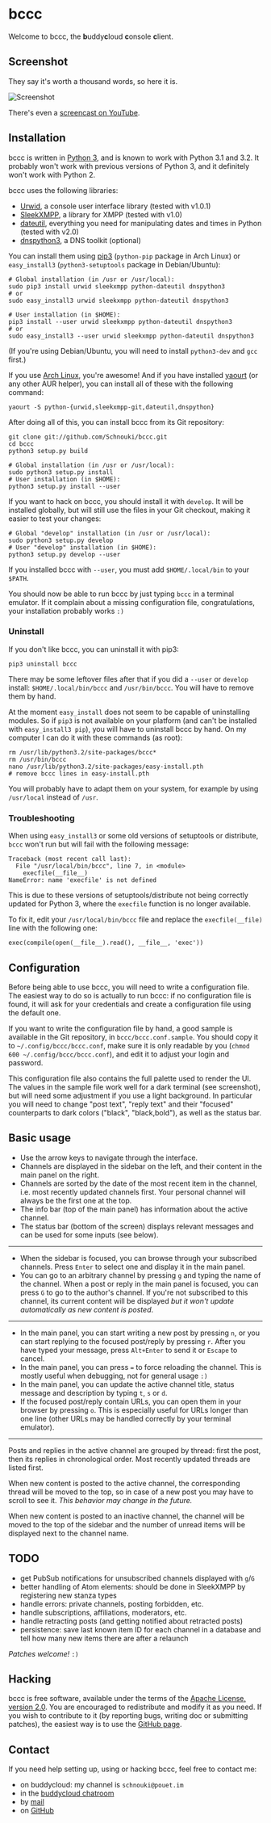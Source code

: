 bccc
====

Welcome to bccc, the **b**uddy**c**loud **c**onsole **c**lient.

Screenshot
----------

They say it's worth a thousand words, so here it is.

![Screenshot](http://i.imgur.com/35x39.png)

There's even a [screencast on YouTube](http://youtu.be/vi1nyCPDGTk).


Installation
------------

bccc is written in [Python 3](http://python.org/download/releases/), and is
known to work with Python 3.1 and 3.2. It probably won't work with previous
versions of Python 3, and it definitely won't work with Python 2.

bccc uses the following libraries:

- [Urwid](http://pypi.python.org/pypi/urwid), a console user interface library
  (tested with v1.0.1)
- [SleekXMPP](http://pypi.python.org/pypi/sleekxmpp), a library for XMPP (tested
  with v1.0)
- [dateutil](http://pypi.python.org/pypi/python-dateutil), everything you need
  for manipulating dates and times in Python (tested with v2.0)
- [dnspython3](http://pypi.python.org/pypi/dnspython3/), a DNS toolkit (optional)

You can install them using [pip3](http://www.pip-installer.org/) (`python-pip`
package in Arch Linux) or `easy_install3` (`python3-setuptools` package in
Debian/Ubuntu):

    # Global installation (in /usr or /usr/local):
    sudo pip3 install urwid sleekxmpp python-dateutil dnspython3
    # or
    sudo easy_install3 urwid sleekxmpp python-dateutil dnspython3

    # User installation (in $HOME):
    pip3 install --user urwid sleekxmpp python-dateutil dnspython3
    # or
    sudo easy_install3 --user urwid sleekxmpp python-dateutil dnspython3

(If you're using Debian/Ubuntu, you will need to install `python3-dev` and `gcc`
first.)

If you use [Arch Linux](http://archlinux.org/), you're awesome! And if you have
installed [yaourt](https://aur.archlinux.org/packages.php?ID=5863) (or any other
AUR helper), you can install all of these with the following command:

    yaourt -S python-{urwid,sleekxmpp-git,dateutil,dnspython}

After doing all of this, you can install bccc from its Git repository:

    git clone git://github.com/Schnouki/bccc.git
    cd bccc
    python3 setup.py build

    # Global installation (in /usr or /usr/local):
    sudo python3 setup.py install
    # User installation (in $HOME):
    python3 setup.py install --user

If you want to hack on bccc, you should install it with `develop`. It will be
installed globally, but will still use the files in your Git checkout, making it
easier to test your changes:

    # Global "develop" installation (in /usr or /usr/local):
    sudo python3 setup.py develop
    # User "develop" installation (in $HOME):
    python3 setup.py develop --user

If you installed bccc with `--user`, you must add `$HOME/.local/bin` to your
`$PATH`.

You should now be able to run bccc by just typing `bccc` in a terminal emulator.
If it complain about a missing configuration file, congratulations, your
installation probably works `:)`


### Uninstall

If you don't like bccc, you can uninstall it with pip3:

    pip3 uninstall bccc

There may be some leftover files after that if you did a `--user` or `develop`
install: `$HOME/.local/bin/bccc` and `/usr/bin/bccc`. You will have to remove
them by hand.

At the moment `easy_install` does not seem to be capable of uninstalling
modules. So if `pip3` is not available on your platform (and can't be installed
with `easy_install3 pip`), you will have to uninstall bccc by hand. On my
computer I can do it with these commands (as root):

    rm /usr/lib/python3.2/site-packages/bccc*
    rm /usr/bin/bccc
    nano /usr/lib/python3.2/site-packages/easy-install.pth
    # remove bccc lines in easy-install.pth

You will probably have to adapt them on your system, for example by using
`/usr/local` instead of `/usr`.


### Troubleshooting

When using `easy_install3` or some old versions of setuptools or distribute,
`bccc` won't run but will fail with the following message:

    Traceback (most recent call last):
      File "/usr/local/bin/bccc", line 7, in <module>
        execfile(__file__)
    NameError: name 'execfile' is not defined

This is due to these versions of setuptools/distribute not being correctly
updated for Python 3, where the `execfile` function is no longer available.

To fix it, edit your `/usr/local/bin/bccc` file and replace the
`execfile(__file)` line with the following one:

    exec(compile(open(__file__).read(), __file__, 'exec'))


Configuration
-------------

Before being able to use bccc, you will need to write a configuration file. The
easiest way to do so is actually to run bccc: if no configuration file is found,
it will ask for your credentials and create a configuration file using the
default one.

If you want to write the configuration file by hand, a good sample is available
in the Git repository, in `bccc/bccc.conf.sample`. You should copy it to
`~/.config/bccc/bccc.conf`, make sure it is only readable by you (`chmod 600
~/.config/bccc/bccc.conf`), and edit it to adjust your login and password.

This configuration file also contains the full palette used to render the UI.
The values in the sample file work well for a dark terminal (see screenshot),
but will need some adjustment if you use a light background. In particular you
will need to change "post text", "reply text" and their "focused" counterparts
to dark colors ("black", "black,bold"), as well as the status bar.


Basic usage
-----------

- Use the arrow keys to navigate through the interface.
- Channels are displayed in the sidebar on the left, and their content in the
  main panel on the right.
- Channels are sorted by the date of the most recent item in the channel, i.e.
  most recently updated channels first. Your personal channel will always be the
  first one at the top.
- The info bar (top of the main panel) has information about the active channel.
- The status bar (bottom of the screen) displays relevant messages and can be
  used for some inputs (see below).

---

- When the sidebar is focused, you can browse through your subscribed channels.
  Press `Enter` to select one and display it in the main panel.
- You can go to an arbitrary channel by pressing `g` and typing the name of the
  channel. When a post or reply in the main panel is focused, you can press `G`
  to go to the author's channel. If you're not subscribed to this channel, its
  current content will be displayed *but it won't update automatically as new
  content is posted*.

---

- In the main panel, you can start writing a new post by pressing `n`, or you
  can start replying to the focused post/reply by pressing `r`. After you have
  typed your message, press `Alt+Enter` to send it or `Escape` to cancel.
- In the main panel, you can press `=` to force reloading the channel. This is
  mostly useful when debugging, not for general usage `:)`
- In the main panel, you can update the active channel title, status message and
  description by typing `t`, `s` or `d`.
- If the focused post/reply contain URLs, you can open them in your browser by
  pressing `o`. This is especially useful for URLs longer than one line (other
  URLs may be handled correctly by your terminal emulator).

---

Posts and replies in the active channel are grouped by thread: first the post,
then its replies in chronological order. Most recently updated threads are
listed first.

When new content is posted to the active channel, the corresponding thread will
be moved to the top, so in case of a new post you may have to scroll to see it.
*This behavior may change in the future.*

When new content is posted to an inactive channel, the channel will be moved to
the top of the sidebar and the number of unread items will be displayed next to
the channel name.


TODO
----

- get PubSub notifications for unsubscribed channels displayed with `g`/`G`
- better handling of Atom elements: should be done in SleekXMPP by registering
  new stanza types
- handle errors: private channels, posting forbidden, etc.
- handle subscriptions, affiliations, moderators, etc.
- handle retracting posts (and getting notified about retracted posts)
- persistence: save last known item ID for each channel in a database and tell
  how many new items there are after a relaunch

*Patches welcome!* `:)`


Hacking
-------

bccc is free software, available under the terms of the
[Apache License, version 2.0](https://www.apache.org/licenses/LICENSE-2.0). You
are encouraged to redistribute and modify it as you need. If you wish to
contribute to it (by reporting bugs, writing doc or submitting patches), the
easiest way is to use the [GitHub page](https://github.com/Schnouki/bccc).


Contact
-------

If you need help setting up, using or hacking bccc, feel free to contact me:

- on buddycloud: my channel is `schnouki@pouet.im`
- in the [buddycloud chatroom](https://www.jappix.com/?r=seehaus@channels.buddycloud.com)
- by [mail](mailto:schnouki--AT--schnouki--DOT--net)
- on [GitHub](https://github.com/Schnouki/)
